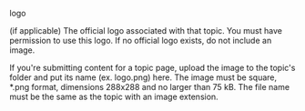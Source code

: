 

logo

(if applicable) The official logo associated with that topic. You must have permission to use this logo. If no official logo exists, do not include an image.

If you're submitting content for a topic page, upload the image to the topic's folder and put its name (ex. logo.png) here. The image must be square, *.png format, dimensions 288x288 and no larger than 75 kB. The file name must be the same as the topic with an image extension.